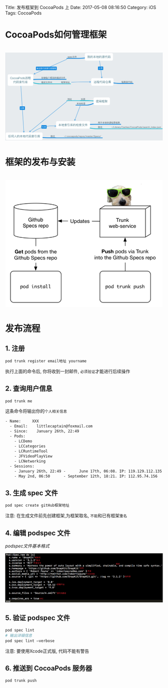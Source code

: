 Title: 发布框架到 CocoaPods 上
Date: 2017-05-08 08:16:50
Category: iOS
Tags: CocoaPods

CocoaPods如何管理框架
===================

![](../assets/images/CocoaPods/CocoaPods工作流.png)
===================

框架的发布与安装
==============

![](../assets/images/CocoaPods/CocoaPods如何管理框架.png)
==============

发布流程
=======

## 1. 注册

```bash
pod trunk register email地址 yourname
```

执行上面的命令后, 你将收到一封邮件, `必须验证`才能进行后续操作

## 2. 查询用户信息

```bash
pod trunk me
```

这条命令将输出你的`个人相关信息`

```
- Name:     XXX
  - Email:    littlecaptain@foxmail.com
  - Since:    January 26th, 22:49
  - Pods:
    - LCDemo
    - LCCategories
    - LCRuntimeTool
    - JFVideoPlayView
    - LCNetworking
  - Sessions:
    - January 26th, 22:49 -      June 17th, 06:08. IP: 119.129.112.135
    - May 2nd, 06:50      - September 12th, 18:21. IP: 112.95.74.156
```

## 3. 生成 spec 文件

```bash
pod spec create gitHub框架地址
```

注意: 在生成文件前先创建框架,为框架取名, `不能`和已有框架`重名`

## 4. 编辑 podspec 文件

*podspec文件基本格式*

![](../assets/images/CocoaPods/podspec文件基本格式.png)

## 5. 验证 podspec 文件

```bash
pod spec lint
# 输出详细信息
pod spec lint —verbose
```

注意: 要使用Xcode正式版, 代码不能有警告

## 6. 推送到 CocoaPods 服务器

```bash
pod trunk push
```


